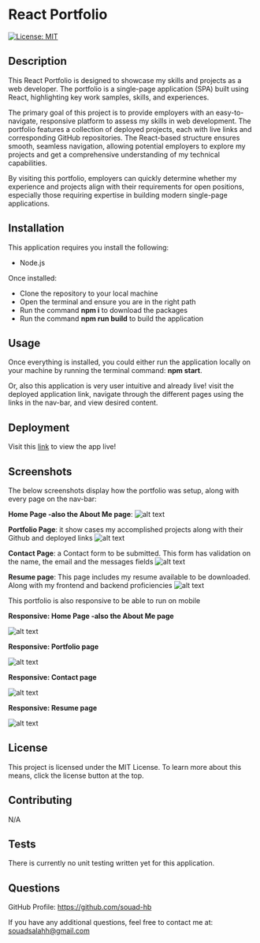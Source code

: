 # React Portfolio

[![License: MIT](https://img.shields.io/badge/License-MIT-yellow.svg)](https://opensource.org/licenses/MIT)

## Description

This React Portfolio is designed to showcase my skills and projects as a web developer. The portfolio is a single-page application (SPA) built using React, highlighting key work samples, skills, and experiences.

The primary goal of this project is to provide employers with an easy-to-navigate, responsive platform to assess my skills in web development. The portfolio features a collection of deployed projects, each with live links and corresponding GitHub repositories. The React-based structure ensures smooth, seamless navigation, allowing potential employers to explore my projects and get a comprehensive understanding of my technical capabilities.

By visiting this portfolio, employers can quickly determine whether my experience and projects align with their requirements for open positions, especially those requiring expertise in building modern single-page applications.

## Installation

This application requires you install the following:

- Node.js

Once installed:

- Clone the repository to your local machine
- Open the terminal and ensure you are in the right path
- Run the command **npm i** to download the packages
- Run the command **npm run build** to build the application

## Usage

Once everything is installed, you could either run the application locally on your machine by running the terminal command: **npm start**.

Or, also this application is very user intuitive and already live! visit the deployed application link, navigate through the different pages using the links in the nav-bar, and view desired content.

## Deployment

Visit this [link](https://67000e5c15cbdb0008e4bd8c--effulgent-kelpie-6cd898.netlify.app/) to view the app live!

## Screenshots

The below screenshots display how the portfolio was setup, along with every page on the nav-bar:

**Home Page -also the About Me page**:
![alt text](src/assets/images/aboutme.png)

**Portfolio Page**: it show cases my accomplished projects along with their Github and deployed links
![alt text](src/assets/images/portfolioscreenshot.png)

**Contact Page**: a Contact form to be submitted. This form has validation on the name, the email and the messages fields
![alt text](src/assets/images/contact.png)

**Resume page**: This page includes my resume available to be downloaded. Along with my frontend and backend proficiencies
![alt text](src/assets/images/resume.png)

This portfolio is also responsive to be able to run on mobile

**Responsive: Home Page -also the About Me page**

![alt text](src/assets/images/aboutmeResponsive.png)

**Responsive: Portfolio page**

![alt text](src/assets/images/portfolioResponsive.png)

**Responsive: Contact page**

![alt text](src/assets/images/contactResonsive.png)

**Responsive: Resume page**

![alt text](src/assets/images/ResumeResponsive.png)

## License

This project is licensed under the MIT License. To learn more about this means, click the license button at the top.

## Contributing

N/A

## Tests

There is currently no unit testing written yet for this application.

## Questions

GitHub Profile: https://github.com/souad-hb

If you have any additional questions, feel free to contact me at: souadsalahh@gmail.com
